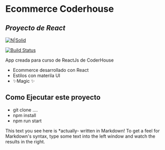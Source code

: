 # Ecommerce Coderhouse

## _Proyecto de React_

[![N|Solid](https://encrypted-tbn0.gstatic.com/images?q=tbn:ANd9GcR4Nhtli5aSkLo8igB8oRJM49A8XBx8f15gENCCcuvf80kuqyUOrZ8giQgy4GZ7Ix_sb6c&usqp=CAU)](https://nodesource.com/products/nsolid)

[![Build Status](https://travis-ci.org/joemccann/dillinger.svg?branch=master)](https://travis-ci.org/joemccann/dillinger)

App creada para curso de ReactJs de CoderHouse

- Ecommerce desarrollado con React
- Estilos con materila UI
- ✨Magic ✨

## Como Ejecutar este proyecto

- git clone ....
- npm install
- npm run start

This text you see here is \*actually- written in Markdown! To get a feel
for Markdown's syntax, type some text into the left window and
watch the results in the right.

```

```
